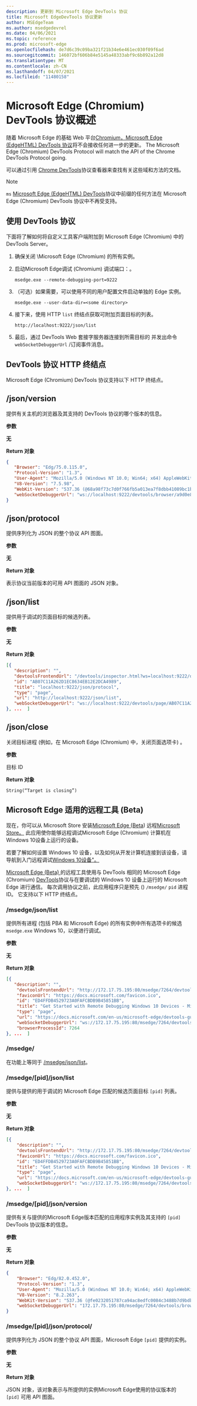 ```yaml
---
description: 更新到 Microsoft Edge DevTools 协议
title: Microsoft EdgeDevTools 协议更新
author: MSEdgeTeam
ms.author: msedgedevrel
ms.date: 04/06/2021
ms.topic: reference
ms.prod: microsoft-edge
ms.openlocfilehash: de7d6c39c09ba321f21b34e6e461ec030f09f6ad
ms.sourcegitcommit: 146072bf606b84e5145a48333abf9c6b892a12d8
ms.translationtype: MT
ms.contentlocale: zh-CN
ms.lasthandoff: 04/07/2021
ms.locfileid: "11480158"
---
```

# <a name="microsoft-edge-chromium-devtools-protocol-overview"></a>Microsoft Edge (Chromium) DevTools 协议概述  

随着 Microsoft Edge 的基础 Web 平台[Chromium，Microsoft Edge (EdgeHTML) DevTools 协议](/archive/microsoft-edge/legacy/developer/devtools-protocol/index)将不会接收任何进一步的更新。  The Microsoft Edge \(Chromium\) DevTools Protocol will match the API of the Chrome DevTools Protocol going.  

可以通过引用 [Chrome DevTools](https://chromedevtools.github.io/devtools-protocol/tot)协议查看器来查找有关这些域和方法的文档。  

> [!NOTE]
> `ms` [Microsoft Edge (EdgeHTML) DevTools](/archive/microsoft-edge/legacy/developer/devtools-protocol/index)协议中前缀的任何方法在 Microsoft Edge \(Chromium\) DevTools 协议中不再受支持。  

## <a name="using-the-devtools-protocol"></a>使用 DevTools 协议  

下面将了解如何将自定义工具客户端附加到 Microsoft Edge \(Chromium\) 中的 DevTools Server。  

1.  确保关闭 \Microsoft Edge \(Chromium\) 的所有实例。  
1.  启动Microsoft Edge调试 (Chromium\) 调试端口：。 
    
    ```shell
    msedge.exe --remote-debugging-port=9222
    ```  
    
1.  （可选）如果需要，可以使用不同的用户配置文件启动单独的 Edge 实例。  
    
    ```shell
    msedge.exe --user-data-dir=<some directory>
    ```  
    
1.  接下来，使用 HTTP `list` 终结点获取可附加页面目标的列表。  
    
    ```http
    http://localhost:9222/json/list
    ```  
    
1.  最后，通过 DevTools Web 套接字服务器连接到所需目标的 并发出命令 `webSocketDebuggerUrl` /订阅事件消息。  

## <a name="devtools-protocol-http-endpoints"></a>DevTools 协议 HTTP 终结点  

Microsoft Edge \(Chromium\) DevTools 协议支持以下 HTTP 终结点。  

## <a name="jsonversion"></a>/json/version  

提供有关主机的浏览器及其支持的 DevTools 协议的哪个版本的信息。  

**参数**  

**无**  

**Return 对象**  

```json
{
   "Browser": "Edg/75.0.115.0",
   "Protocol-Version": "1.3",
   "User-Agent": "Mozilla/5.0 (Windows NT 10.0; Win64; x64) AppleWebKit/537.36 (KHTML, like Gecko) Chrome/75.0.3739.0 Safari/537.36 Edg/75.0.115.0",
   "V8-Version": "7.5.98",
   "WebKit-Version": "537.36 (@68a98f73c7d0f766fb5a013ea7f8dbb41089bc1b)",
   "webSocketDebuggerUrl": "ws://localhost:9222/devtools/browser/a9d0e8cf-476a-4a89-bba9-0fc27ce691cd"
}
```  

## <a name="jsonprotocol"></a>/json/protocol  

提供序列化为 JSON 的整个协议 API 图面。  

**参数**  

**无**  

**Return 对象**  

表示协议当前版本的可用 API 图面的 JSON 对象。  

## <a name="jsonlist"></a>/json/list  

提供用于调试的页面目标的候选列表。  

**参数**  

**无**  

**Return 对象**  

```json
[{
   "description": "",
   "devtoolsFrontendUrl": "/devtools/inspector.html?ws=localhost:9222/devtools/page/AB07C11A262D1EC8634EB12E2DCA4989",
   "id": "AB07C11A262D1EC8634EB12E2DCA4989",
   "title": "localhost:9222/json/protocol",
   "type": "page",
   "url": "http://localhost:9222/json/list",
   "webSocketDebuggerUrl": "ws://localhost:9222/devtools/page/AB07C11A262D1EC8634EB12E2DCA4989"
}, ...  ]
```  

## <a name="jsonclose"></a>/json/close  

关闭目标进程 \(例如，在 Microsoft Edge \(Chromium\) 中，关闭页面选项卡\) 。  

**参数**  

目标 ID  

**Return 对象**  

```
String(“Target is closing”)
```  

## <a name="remote-tools-for-microsoft-edge-beta"></a>Microsoft Edge 适用的远程工具 (Beta)  

现在，你可以从 Microsoft Store 安装[Microsoft Edge (Beta](https://www.microsoft.com/store/apps/9P6CMFV44ZLT)) 远程[Microsoft Store。](https://www.microsoft.com/store/apps/windows)  此应用使你能够远程调试Microsoft Edge (Chromium) 计算机在Windows 10设备上运行的设备。  

若要了解如何设置 Windows 10 设备，以及如何从开发计算机连接到该设备，请导航到入门远程调试[Windows 10设备"。](../devtools-guide-chromium/remote-debugging/windows.md)  

[Microsoft Edge (Beta) ](https://www.microsoft.com/store/apps/9P6CMFV44ZLT)的远程工具使用与 DevTools 相同的 Microsoft Edge (Chromium) [DevTools](../devtools-guide-chromium/index.md)协议与在要调试的 Windows 10 设备上运行的 Microsoft Edge 进行通信。  每次调用协议之前，此应用程序只是预先 () `/msedge/` `pid` 进程 ID。  它支持以下 HTTP 终结点。  

### <a name="msedgejsonlist"></a>/msedge/json/list  

提供所有进程 \(包括 PBA 和 Microsoft Edge\) 的所有实例中所有选项卡的候选 `msedge.exe` Windows 10，以便进行调试。 [](../progressive-web-apps-chromium/index.md)  

**参数**  

**无**  

**Return 对象**  

```json
[{
   "description": "",
    "devtoolsFrontendUrl": "http://172.17.75.195:80/msedge/7264/devtools/inspector.html?ws=172.17.75.195:80/msedge/7264/devtools/page/ED4FFDB4529723A0FAFCBDB9B45851BB",
    "faviconUrl": "https://docs.microsoft.com/favicon.ico",
    "id": "ED4FFDB4529723A0FAFCBDB9B45851BB",
    "title": "Get Started with Remote Debugging Windows 10 Devices - Microsoft Edge Development | Microsoft Docs",
    "type": "page",
    "url": "https://docs.microsoft.com/en-us/microsoft-edge/devtools-guide-chromium/remote-debugging/windows",
    "webSocketDebuggerUrl": "ws://172.17.75.195:80/msedge/7264/devtools/page/ED4FFDB4529723A0FAFCBDB9B45851BB",
    "browserProcessId": 7264
}, ...  ]
```  

### <a name="msedge"></a>/msedge/  

在功能上等同于 [/msedge/json/list](#msedgejsonlist)。  

### <a name="msedgepidjsonlist"></a>/msedge/[pid]/json/list  

提供与提供的用于调试的 Microsoft Edge 匹配的候选页面目标 `[pid]` 列表。  

**参数**  

**无**  

**Return 对象**  

```json
[{
    "description": "",
    "devtoolsFrontendUrl": "http://172.17.75.195:80/msedge/7264/devtools/inspector.html?ws=172.17.75.195:80/msedge/7264/devtools/page/ED4FFDB4529723A0FAFCBDB9B45851BB",
    "faviconUrl": "https://docs.microsoft.com/favicon.ico",
    "id": "ED4FFDB4529723A0FAFCBDB9B45851BB",
    "title": "Get Started with Remote Debugging Windows 10 Devices - Microsoft Edge Development | Microsoft Docs",
    "type": "page",
    "url": "https://docs.microsoft.com/en-us/microsoft-edge/devtools-guide-chromium/remote-debugging/windows",
    "webSocketDebuggerUrl": "ws://172.17.75.195:80/msedge/7264/devtools/page/ED4FFDB4529723A0FAFCBDB9B45851BB"
}, ...  ]
```  

### <a name="msedgepidjsonversion"></a>/msedge/[pid]/json/version  

提供有关与提供的Microsoft Edge版本匹配的应用程序实例及其支持的 `[pid]` DevTools 协议版本的信息。  

**参数**  

**无**  

**Return 对象**  

```json
{
    "Browser": "Edg/82.0.452.0",
    "Protocol-Version": "1.3",
    "User-Agent": "Mozilla/5.0 (Windows NT 10.0; Win64; x64) AppleWebKit/537.36 (KHTML, like Gecko) Chrome/82.0.4080.0 Safari/537.36 Edg/82.0.452.0",
    "V8-Version": "8.2.263",
    "WebKit-Version": "537.36 (@fe0232051787ca94ac8edfc0084c3488b7d9bdb2)",
    "webSocketDebuggerUrl": "172.17.75.195:80/msedge/7264/devtools/browser/7a67c8c4-138b-48e3-bfe0-cb7af34d559a"
}
```  

### <a name="msedgepidjsonprotocol"></a>/msedge/[pid]/json/protocol/  

提供序列化为 JSON 的整个协议 API 图面，Microsoft Edge `[pid]` 提供的实例。  

**参数**  

**无**  

**Return 对象**  

JSON 对象，该对象表示与所提供的实例Microsoft Edge使用的协议版本的 `[pid]` 可用 API 图面。  
